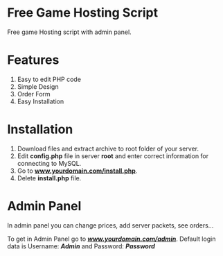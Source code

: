 # Free Game Hosting Script
Free game Hosting script with admin panel.

# Features
  1. Easy to edit PHP code
  2. Simple Design
  3. Order Form
  4. Easy Installation

# Installation
  1. Download files and extract archive to root folder of your server.
  2. Edit **config.php** file in server **root** and enter correct information for connecting to MySQL.
  3. Go to **www.yourdomain.com/install.php**.
  4. Delete **install.php** file.
  
# Admin Panel
  In admin panel you can change prices, add server packets, see orders...
  
  To get in Admin Panel go to ***www.yourdomain.com/admin***. Default login data is Username: ***Admin*** and Password: ***Password*** 
